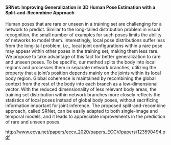 #### SRNet: Improving Generalization in 3D Human Pose Estimation with a Split-and-Recombine Approach

Human poses that are rare or unseen in a training set are
challenging for a network to predict. Similar to the long-tailed distribution problem in visual recognition, the small number of examples for
such poses limits the ability of networks to model them. Interestingly,
local pose distributions suffer less from the long-tail problem, i.e., local
joint configurations within a rare pose may appear within other poses in
the training set, making them less rare. We propose to take advantage
of this fact for better generalization to rare and unseen poses. To be specific, our method splits the body into local regions and processes them in
separate network branches, utilizing the property that a joint’s position
depends mainly on the joints within its local body region. Global coherence is maintained by recombining the global context from the rest of
the body into each branch as a low-dimensional vector. With the reduced
dimensionality of less relevant body areas, the training set distribution
within network branches more closely reflects the statistics of local poses
instead of global body poses, without sacrificing information important
for joint inference. The proposed split-and-recombine approach, called
SRNet, can be easily adapted to both single-image and temporal models, and it leads to appreciable improvements in the prediction of rare
and unseen poses.

http://www.ecva.net/papers/eccv_2020/papers_ECCV/papers/123590494.pdf
